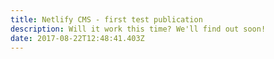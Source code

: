 ```yaml
---
title: Netlify CMS - first test publication
description: Will it work this time? We'll find out soon!
date: 2017-08-22T12:48:41.403Z
---
```




